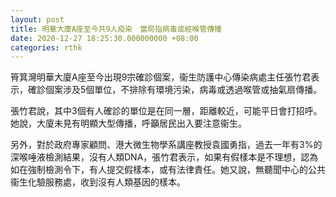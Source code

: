 ```yaml
---
layout: post
title: 明華大廈A座至今共9人疫染　當局指病毒或經喉管傳播
date: 2020-12-27 18:25:30.000000000 +08:00
categories: rthk
---
```


筲箕灣明華大廈A座至今出現9宗確診個案，衞生防護中心傳染病處主任張竹君表示，確診個案涉及5個單位，不排除有環境污染，病毒或透過喉管或抽氣扇傳播。

張竹君說，其中3個有人確診的單位是在同一層，距離較近，可能平日會打招呼。她說，大廈未見有明顯大型傳播，呼籲居民出入要注意衞生。

另外，對於政府專家顧問、港大微生物學系講座教授袁國勇指，過去一年有3%的深喉唾液檢測結果，沒有人類DNA，張竹君表示，如果有假樣本是不理想，認為如在強制檢測令下，有人提交假樣本，或有法律責任。她又說，無聽聞中心的公共衞生化驗服務處，收到沒有人類基因的樣本。
